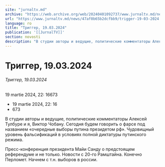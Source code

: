 ```yaml
---
site: "jurnaltv.md"
archive: "https://web.archive.org/web/20240401092737/www.jurnaltv.md/news/47af0b65b2dcfbb9/trigger-19-03-2024.html"
url: "https://www.jurnaltv.md/news/47af0b65b2dcfbb9/trigger-19-03-2024.html"
language: ro
title: "Триггер, 19.03.2024"
publication: '[[JurnalTV]]'
section: novosti
description: "В студии авторы и ведущие, политические комментаторы Алексей Тулбуре и я, Виктор Чобану. Сегодня будем говорить о фарсе под названием «очередные выборы путина президетом рф». Чудовищный уровень фальсификаций в условиях полной диктатуры путинского режима."
---
```


# Триггер, 19.03.2024

###### Триггер, 19.03.2024

19 martie 2024, 22: 16673

- 19 martie 2024, 22: 16
- 673

В студии авторы и ведущие, политические комментаторы Алексей Тулбуре и я, Виктор Чобану. Сегодня будем говорить о фарсе под названием «очередные выборы путина президетом рф». Чудовищный уровень фальсификаций в условиях полной диктатуры путинского режима.

Пресс-конференция президента Майи Санду о предстоящем референдуме и не только. Новости с 20-го Рамштайна. Конечно Перломет. Начнем с т.н. выборов в россии.